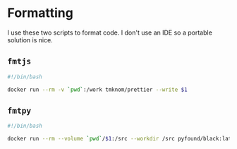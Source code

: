 # Formatting

I use these two scripts to format code. I don't use an IDE so a portable solution is nice.

## `fmtjs`

```bash
#!/bin/bash

docker run --rm -v `pwd`:/work tmknom/prettier --write $1
```

## `fmtpy`

```bash
#!/bin/bash

docker run --rm --volume `pwd`/$1:/src --workdir /src pyfound/black:latest_release black .
```
